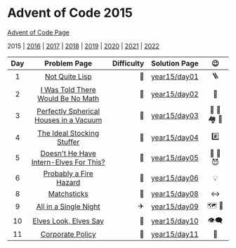 # Advent of Code 2015

[Advent of Code Page](https://adventofcode.com/2015)

2015 | [2016](/year16) | [2017](/year17) | [2018](/year18) | [2019](/year19) | [2020](/year20) | [2021](/year21) | [2022](/year22)

| Day |                               Problem Page                               | Difficulty |       Solution Page       |    :wink:    | 
|:--:|:------------------------------------------------------------------------:| ---: |:-------------------------:|:------------:|
|  1 |          [Not Quite Lisp](https://adventofcode.com/2015/day/1)           | :star2: | [year15/day01](/year15/day01) |   :ladder:   | 
|  2 | [I Was Told There Would Be No Math](https://adventofcode.com/2015/day/2) | :star2: | [year15/day02](/year15/day02) | :gift_heart: | 
|  3  | [Perfectly Spherical Houses in a Vacuum](https://adventofcode.com/2015/day/3) | :star2: | [year15/day03](/year15/day03) | :santa: :robot: :houses: :compass: | 
|  4  | [The Ideal Stocking Stuffer](https://adventofcode.com/2015/day/4) | :star2: | [year15/day04](/year15/day04) | :hash: | 
|  5  | [Doesn't He Have Intern-Elves For This?](https://adventofcode.com/2015/day/5) | :star2: | [year15/day05](/year15/day05) | :angel: :santa: :smiling_imp: | 
|  6  | [Probably a Fire Hazard](https://adventofcode.com/2015/day/6) | :star2: | [year15/day06](/year15/day06) | :bulb: | 
|  8  | [Matchsticks](https://adventofcode.com/2015/day/8) | :star2: | [year15/day08](/year15/day08) | :left_right_arrow: | 
|  9  | [All in a Single Night](https://adventofcode.com/2015/day/9) | :airplane: | [year15/day09](/year15/day09) | :world_map: :flight_departure: | 
|  10  | [Elves Look, Elves Say](https://adventofcode.com/2015/day/10) | :star2: | [year15/day10](/year15/day10) | :eye_speech_bubble: | 
|  11  | [Corporate Policy](https://adventofcode.com/2015/day/11) | :star2: | [year15/day11](/year15/day11) | :closed_lock_with_key: | 
